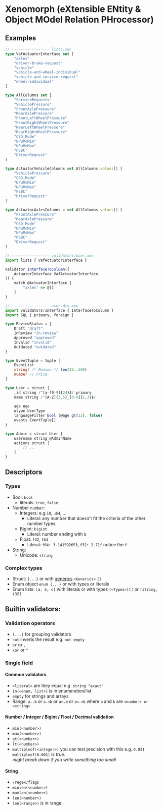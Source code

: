 # Xenomorph (eXtensible ENtity & Object MOdel Relation PHrocessor)

## Examples

```ts
// ----------------- lists.xen
type VafActuatorInterface set [
	"axles"
	"driver-brake-request"
	"vehicle"
	"vehicle-and-wheel-individual"
	"vehicle-and-service-request"
	"wheel-individual"
]

type AllColumns set [
	"ServiceRequests"
	"VehiclePressure"
	"FrontAxlePressure"
	"RearAxlePressure"
	"FrontLeftWheelPressure"
	"FrontRightWheelPressure"
	"RearLeftWheelPressure"
	"RearRightWheelPressure"
	"CSD_Mode"
	"NPuMoMin"
	"NPuMoMax"
	"PSBC"
	"DriverRequest"
]

type ActuatorVehicleColumns set AllColumns.values[] [
	"VehiclePressure"
	"CSD_Mode"
	"NPuMoMin"
	"NPuMoMax"
	"PSBC"
	"DriverRequest"
]

type ActuatorAxlesColumns = set AllColumns.values[] [
	"FrontAxlePressure"
	"RearAxlePressure"
	"CSD_Mode"
	"NPuMoMin"
	"NPuMoMax"
	"PSBC"
	"DriverRequest"
]

// ----------------- validators/user.xen
import lists { VafActuatorInterface }

validator InterfaceToColumn({
	ActuatorInterface VafActuatorInterface
}) {
	match @ActuatorInterface {
		"axles" => @[]
	}
}

// ----------------- user.dto.xen
import validators/Interface { InterfaceToColumn }
import SQL { primary, foreign }

type ReviewStatus = {
	Draft "draft"
	InReview "in-review"
	Approved "approved"
	Invalid "invalid"
	Outdated "outdated"
}

type EventTuple = tuple [
	EventList
	string? /* Reason */ len(15..300)
	number // Price
]

type User = struct {
	_id string /^[a-f0-9]{24}$/ primary
	name string /^[A-Z]{3,5}_[0-9]{1,3}$/
	
	age Age
	utype UserType
	languageFilter bool (@age gt(12), false)
	events EventTuple[]
}

type Admin = struct User {
	username string @AdminName
	actions struct {
		// ...
	}
}

```

## Descriptors

### Types

- Bool: `bool`
	- literals: `true`, `false`
- Number `number`:
	- Integers: e.g `i8`, `u64`, ...
		- Literal: any number that doesn't fit the criteria of the other number types
	- BigInt: `bigint`
		- Literal: number ending with `b`
	- Float: `f32`, `f64`
		- Literal: `f64: 3.141592653`, `f32: 2.71f` notice the `f`
- String:
	- Unicode: `string`

### Complex types

- Struct: `{...}` or with [generics](#Generics)  `<Generics>` `{}`
- Enum object `enum {...}` or with types or literals
- Enum lists: `[a, b, c]` with literals or with types `(<Types>)[]` or `[string, i32]`

<!-- ### Generics -->

## Builtin validators:

### Validation operators

- `(...)` for grouping validators
- `not` inverts the result e.g. `not empty`
- `or` or `,`
- `xor` or `^`

### Single field

#### Common validators

- `<literal>` are they equal e.g. `string "exact"`
- `in(<enum, list>)` is in enumeration/list
- `empty` for strings and arrays
- Range: `a..b` or `a.<b` or `a<.b` or `a<.<b` where `a` and `b` are `<number> or <string>`

#### Number / Integer / BigInt / Float / Decimal validation

- `min(<number>)`
- `max(<number>)`
- `gt(<number>)`
- `lt(<number>)`
- `multipleof(<integer>)` you can test precision with this e.g. `0.031 multipleof(0.001)` is true.<br>*might break down if you write something too small*

#### String

- `/regex/flags`
- `minlen(<number>)`
- `maxlen(<number>)`
- `len(<number>)`
- `len(<range>)` is in range
